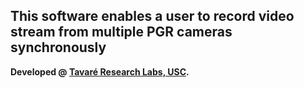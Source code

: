 ## This software enables a user to record video stream from multiple PGR cameras synchronously ##


**Developed @ [Tavaré Research Labs, USC](http://www.cmb.usc.edu/people/stavare/Tavare.html).**